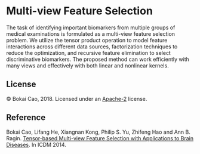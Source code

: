 # Multi-view Feature Selection

The task of identifying important biomarkers from multiple groups of medical examinations is formulated as a multi-view feature selection problem. We utilize the tensor product operation to model feature interactions across different data sources, factorization techniques to reduce the optimization, and recursive feature elimination to select discriminative biomarkers. The proposed method can work efficiently with many views and effectively with both linear and nonlinear kernels.

License
-------
© Bokai Cao, 2018. Licensed under an [Apache-2](https://github.com/caobokai/multi-view-feature-selection/blob/master/LICENSE) license.

Reference
---------
Bokai Cao, Lifang He, Xiangnan Kong, Philip S. Yu, Zhifeng Hao and Ann B. Ragin. [Tensor-based Multi-view Feature Selection with Applications to Brain Diseases](https://www.cs.uic.edu/~bcao1/doc/icdm14b.pdf). In ICDM 2014.
